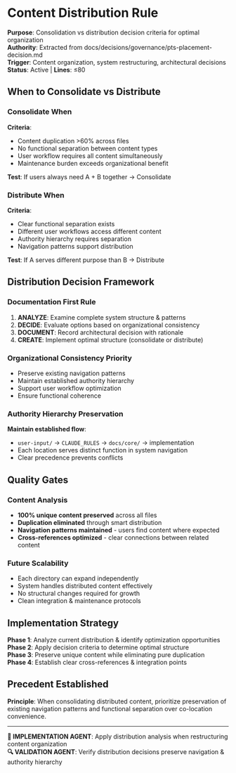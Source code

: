 # Content Distribution Rule

**Purpose**: Consolidation vs distribution decision criteria for optimal organization  
**Authority**: Extracted from docs/decisions/governance/pts-placement-decision.md  
**Trigger**: Content organization, system restructuring, architectural decisions  
**Status**: Active | **Lines**: ≤80

## When to Consolidate vs Distribute

### Consolidate When
**Criteria**:
- Content duplication >60% across files
- No functional separation between content types
- User workflow requires all content simultaneously
- Maintenance burden exceeds organizational benefit

**Test**: If users always need A + B together → Consolidate

### Distribute When  
**Criteria**:
- Clear functional separation exists
- Different user workflows access different content
- Authority hierarchy requires separation
- Navigation patterns support distribution

**Test**: If A serves different purpose than B → Distribute

## Distribution Decision Framework

### Documentation First Rule
1. **ANALYZE**: Examine complete system structure & patterns
2. **DECIDE**: Evaluate options based on organizational consistency  
3. **DOCUMENT**: Record architectural decision with rationale
4. **CREATE**: Implement optimal structure (consolidate or distribute)

### Organizational Consistency Priority
- Preserve existing navigation patterns
- Maintain established authority hierarchy  
- Support user workflow optimization
- Ensure functional coherence

### Authority Hierarchy Preservation
**Maintain established flow**:
- `user-input/` → `CLAUDE_RULES` → `docs/core/` → implementation
- Each location serves distinct function in system navigation
- Clear precedence prevents conflicts

## Quality Gates

### Content Analysis
- **100% unique content preserved** across all files
- **Duplication eliminated** through smart distribution
- **Navigation patterns maintained** - users find content where expected
- **Cross-references optimized** - clear connections between related content

### Future Scalability
- Each directory can expand independently
- System handles distributed content effectively  
- No structural changes required for growth
- Clean integration & maintenance protocols

## Implementation Strategy

**Phase 1**: Analyze current distribution & identify optimization opportunities  
**Phase 2**: Apply decision criteria to determine optimal structure  
**Phase 3**: Preserve unique content while eliminating pure duplication  
**Phase 4**: Establish clear cross-references & integration points

## Precedent Established

**Principle**: When consolidating distributed content, prioritize preservation of existing navigation patterns and functional separation over co-location convenience.

---

**🤖 IMPLEMENTATION AGENT**: Apply distribution analysis when restructuring content organization  
**🔍 VALIDATION AGENT**: Verify distribution decisions preserve navigation & authority hierarchy